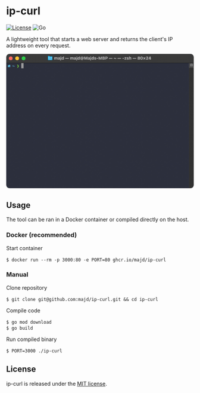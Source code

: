 # ip-curl

[![License](https://img.shields.io/badge/License-MIT-yellow.svg)](https://github.com/majd/ip-curl/blob/main/LICENSE)
![Go](https://img.shields.io/badge/Go-1.17-blue.svg)

A lightweight tool that starts a web server and returns the client's IP address on every request.

![Demo](./demo.gif)

## Usage

The tool can be ran in a Docker container or compiled directly on the host.

### Docker (recommended)

Start container

```
$ docker run --rm -p 3000:80 -e PORT=80 ghcr.io/majd/ip-curl
```


### Manual

Clone repository
```
$ git clone git@github.com:majd/ip-curl.git && cd ip-curl
```

Compile code
```
$ go mod download
$ go build
```

Run compiled binary
```
$ PORT=3000 ./ip-curl
```

## License

ip-curl is released under the [MIT license](https://github.com/majd/ip-curl/blob/main/LICENSE).